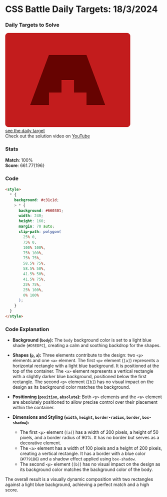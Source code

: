 # CSS Battle Daily Targets: 18/3/2024

### Daily Targets to Solve

![picture of daily target](./images/18.png)  
[see the daily target](https://cssbattle.dev/play/geREzsU9Jig18597jjlF)  
Check out the solution video on [YouTube](https://www.youtube.com/watch?v=brVUMm0fEjg)

### Stats

**Match**: 100%  
**Score**: 661.77{196}

### Code

```html
<style>
  * {
    background: #c31c1d;
    > * {
      background: #660301;
      width: 240;
      height: 160;
      margin: 70 auto;
      clip-path: polygon(
        25% 0,
        75% 0,
        100% 100%,
        75% 100%,
        75% 75%,
        58.5% 75%,
        58.5% 50%,
        41.5% 50%,
        41.5% 75%,
        25% 75%,
        25% 100%,
        0% 100%
      );
    }
  }
</style>
```

### Code Explanation

- **Background (`body`):** The `body` background color is set to a light blue shade (`#D5EDFC`), creating a calm and soothing backdrop for the shapes.

- **Shapes (`p`, `a`):** Three elements contribute to the design: two `<p>` elements and one `<a>` element. The first `<p>` element (`[a]`) represents a horizontal rectangle with a light blue background. It is positioned at the top of the container. The `<a>` element represents a vertical rectangle with a slightly darker blue background, positioned below the first rectangle. The second `<p>` element (`[b]`) has no visual impact on the design as its background color matches the background.

- **Positioning (`position`, `absolute`):** Both `<p>` elements and the `<a>` element are absolutely positioned to allow precise control over their placement within the container.

- **Dimensions and Styling (`width`, `height`, `border-radius`, `border`, `box-shadow`):**
  - The first `<p>` element (`[a]`) has a width of 200 pixels, a height of 50 pixels, and a border radius of 90%. It has no border but serves as a decorative element.
  - The `<a>` element has a width of 100 pixels and a height of 200 pixels, creating a vertical rectangle. It has a border with a blue color (`#7791B6`) and a shadow effect applied using `box-shadow`.
  - The second `<p>` element (`[b]`) has no visual impact on the design as its background color matches the background color of the body.

The overall result is a visually dynamic composition with two rectangles against a light blue background, achieving a perfect match and a high score.
